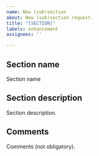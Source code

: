```yaml
---
name: New (sub)section
about: New (sub)section request.
title: "[SECTION]"
labels: enhancement
assignees: ''

---
```


## Section name
Section name

## Section description
Section description.

## Comments
Comments (not obligatory).
